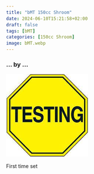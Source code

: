 ```yaml
---
title: "bMT 150cc Shroom"
date: 2024-06-10T15:21:58+02:00
draft: false
tags: [bMT]
categories: [150cc Shroom]
image: bMT.webp
---
```

### ... by ...
![Nothing there](testing.jpg)

First time set